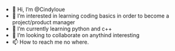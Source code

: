 - 👋 Hi, I’m @Cindyloue
- 👀 I’m interested in learning coding basics in order to become a project/product manager
- 🌱 I’m currently learning python and c++
- 💞️ I’m looking to collaborate on anythind interesting
- 📫 How to reach me no where.

<!---
Cindyloue/Cindyloue is a ✨ special ✨ repository because its `README.md` (this file) appears on your GitHub profile.
You can click the Preview link to take a look at your changes.
--->
